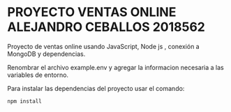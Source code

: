 # PROYECTO VENTAS ONLINE ALEJANDRO CEBALLOS 2018562

Proyecto de ventas online usando JavaScript, Node js , conexión a MongoDB y dependencias.

Renombrar el archivo example.env y agregar la informacion necesaria a las variables de entorno.

Para instalar las dependencias del proyecto usar el comando:
```
npm install
```
